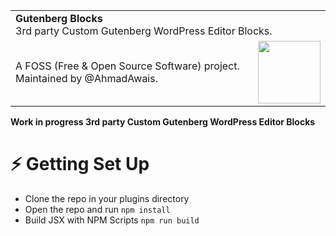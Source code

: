 <table width="100%">
    <tr>
        <td align="left" width="100%" colspan="2">
            <strong>Gutenberg Blocks</strong><br />
            3rd party Custom Gutenberg WordPress Editor Blocks.
        </td>
    </tr>
    <tr>
        <td>
            A FOSS (Free & Open Source Software) project. Maintained by @AhmadAwais.
        </td>
        <td align="center">
            <a href="https://AhmadAwais.com/">
                <img src="https://i.imgur.com/Asg4d3k.png" width="100" />
            </a>
        </td>
    </tr>
</table>


**Work in progress 3rd party Custom Gutenberg WordPress Editor Blocks**

# ⚡️ Getting Set Up

- Clone the repo in your plugins directory
- Open the repo and run `npm install`
- Build JSX with NPM Scripts `npm run build`
